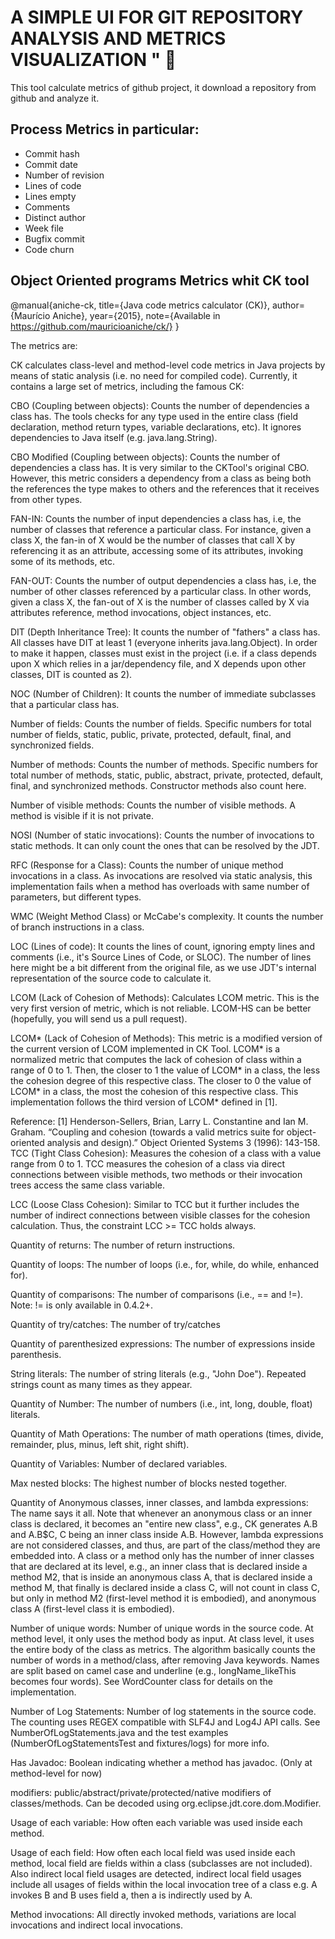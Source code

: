 # A SIMPLE UI FOR GIT REPOSITORY ANALYSIS AND METRICS VISUALIZATION " 🚀

This tool calculate metrics of github project, it download a repository
from github and analyze it.

## Process Metrics in particular:

- Commit hash
- Commit date
- Number of revision
- Lines of code
- Lines empty
- Comments 
- Distinct author
- Week file
- Bugfix commit
- Code churn



## Object Oriented programs Metrics whit CK tool 

@manual{aniche-ck,
  title={Java code metrics calculator (CK)},
  author={Maurício Aniche},
  year={2015},
  note={Available in https://github.com/mauricioaniche/ck/}
}

The metrics are:

CK calculates class-level and method-level code metrics in Java projects by means of static analysis (i.e. no need for compiled code). Currently, it contains a large set of metrics, including the famous CK:

CBO (Coupling between objects): Counts the number of dependencies a class has. The tools checks for any type used in the entire class (field declaration, method return types, variable declarations, etc). It ignores dependencies to Java itself (e.g. java.lang.String).

CBO Modified (Coupling between objects): Counts the number of dependencies a class has. It is very similar to the CKTool's original CBO. However, this metric considers a dependency from a class as being both the references the type makes to others and the references that it receives from other types.

FAN-IN: Counts the number of input dependencies a class has, i.e, the number of classes that reference a particular class. For instance, given a class X, the fan-in of X would be the number of classes that call X by referencing it as an attribute, accessing some of its attributes, invoking some of its methods, etc.

FAN-OUT: Counts the number of output dependencies a class has, i.e, the number of other classes referenced by a particular class. In other words, given a class X, the fan-out of X is the number of classes called by X via attributes reference, method invocations, object instances, etc.

DIT (Depth Inheritance Tree): It counts the number of "fathers" a class has. All classes have DIT at least 1 (everyone inherits java.lang.Object). In order to make it happen, classes must exist in the project (i.e. if a class depends upon X which relies in a jar/dependency file, and X depends upon other classes, DIT is counted as 2).

NOC (Number of Children): It counts the number of immediate subclasses that a particular class has.

Number of fields: Counts the number of fields. Specific numbers for total number of fields, static, public, private, protected, default, final, and synchronized fields.

Number of methods: Counts the number of methods. Specific numbers for total number of methods, static, public, abstract, private, protected, default, final, and synchronized methods. Constructor methods also count here.

Number of visible methods: Counts the number of visible methods. A method is visible if it is not private.

NOSI (Number of static invocations): Counts the number of invocations to static methods. It can only count the ones that can be resolved by the JDT.

RFC (Response for a Class): Counts the number of unique method invocations in a class. As invocations are resolved via static analysis, this implementation fails when a method has overloads with same number of parameters, but different types.

WMC (Weight Method Class) or McCabe's complexity. It counts the number of branch instructions in a class.

LOC (Lines of code): It counts the lines of count, ignoring empty lines and comments (i.e., it's Source Lines of Code, or SLOC). The number of lines here might be a bit different from the original file, as we use JDT's internal representation of the source code to calculate it.

LCOM (Lack of Cohesion of Methods): Calculates LCOM metric. This is the very first version of metric, which is not reliable. LCOM-HS can be better (hopefully, you will send us a pull request).

LCOM* (Lack of Cohesion of Methods): This metric is a modified version of the current version of LCOM implemented in CK Tool. LCOM* is a normalized metric that computes the lack of cohesion of class within a range of 0 to 1. Then, the closer to 1 the value of LCOM* in a class, the less the cohesion degree of this respective class. The closer to 0 the value of LCOM* in a class, the most the cohesion of this respective class. This implementation follows the third version of LCOM* defined in [1].

Reference: [1] Henderson-Sellers, Brian, Larry L. Constantine and Ian M. Graham. “Coupling and cohesion (towards a valid metrics suite for object-oriented analysis and design).” Object Oriented Systems 3 (1996): 143-158.
TCC (Tight Class Cohesion): Measures the cohesion of a class with a value range from 0 to 1. TCC measures the cohesion of a class via direct connections between visible methods, two methods or their invocation trees access the same class variable.

LCC (Loose Class Cohesion): Similar to TCC but it further includes the number of indirect connections between visible classes for the cohesion calculation. Thus, the constraint LCC >= TCC holds always.

Quantity of returns: The number of return instructions.

Quantity of loops: The number of loops (i.e., for, while, do while, enhanced for).

Quantity of comparisons: The number of comparisons (i.e., == and !=). Note: != is only available in 0.4.2+.

Quantity of try/catches: The number of try/catches

Quantity of parenthesized expressions: The number of expressions inside parenthesis.

String literals: The number of string literals (e.g., "John Doe"). Repeated strings count as many times as they appear.

Quantity of Number: The number of numbers (i.e., int, long, double, float) literals.

Quantity of Math Operations: The number of math operations (times, divide, remainder, plus, minus, left shit, right shift).

Quantity of Variables: Number of declared variables.

Max nested blocks: The highest number of blocks nested together.

Quantity of Anonymous classes, inner classes, and lambda expressions: The name says it all. Note that whenever an anonymous class or an inner class is declared, it becomes an "entire new class", e.g., CK generates A.B and A.B$C, C being an inner class inside A.B. However, lambda expressions are not considered classes, and thus, are part of the class/method they are embedded into. A class or a method only has the number of inner classes that are declared at its level, e.g., an inner class that is declared inside a method M2, that is inside an anonymous class A, that is declared inside a method M, that finally is declared inside a class C, will not count in class C, but only in method M2 (first-level method it is embodied), and anonymous class A (first-level class it is embodied).

Number of unique words: Number of unique words in the source code. At method level, it only uses the method body as input. At class level, it uses the entire body of the class as metrics. The algorithm basically counts the number of words in a method/class, after removing Java keywords. Names are split based on camel case and underline (e.g., longName_likeThis becomes four words). See WordCounter class for details on the implementation.

Number of Log Statements: Number of log statements in the source code. The counting uses REGEX compatible with SLF4J and Log4J API calls. See NumberOfLogStatements.java and the test examples (NumberOfLogStatementsTest and fixtures/logs) for more info.

Has Javadoc: Boolean indicating whether a method has javadoc. (Only at method-level for now)

modifiers: public/abstract/private/protected/native modifiers of classes/methods. Can be decoded using org.eclipse.jdt.core.dom.Modifier.

Usage of each variable: How often each variable was used inside each method.

Usage of each field: How often each local field was used inside each method, local field are fields within a class (subclasses are not included). Also indirect local field usages are detected, indirect local field usages include all usages of fields within the local invocation tree of a class e.g. A invokes B and B uses field a, then a is indirectly used by A.

Method invocations: All directly invoked methods, variations are local invocations and indirect local invocations.

